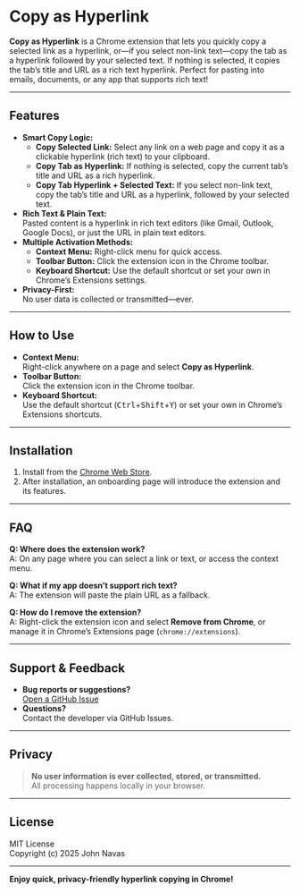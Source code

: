 # Copy as Hyperlink

**Copy as Hyperlink** is a Chrome extension that lets you quickly copy a selected link as a hyperlink, or—if you select non-link text—copy the tab as a hyperlink followed by your selected text. If nothing is selected, it copies the tab’s title and URL as a rich text hyperlink. Perfect for pasting into emails, documents, or any app that supports rich text!

---

## Features

- **Smart Copy Logic:**  
  - **Copy Selected Link:** Select any link on a web page and copy it as a clickable hyperlink (rich text) to your clipboard.
  - **Copy Tab as Hyperlink:** If nothing is selected, copy the current tab’s title and URL as a rich hyperlink.
  - **Copy Tab Hyperlink + Selected Text:** If you select non-link text, copy the tab’s title and URL as a hyperlink, followed by your selected text.
- **Rich Text & Plain Text:**  
  Pasted content is a hyperlink in rich text editors (like Gmail, Outlook, Google Docs), or just the URL in plain text editors.
- **Multiple Activation Methods:**  
  - **Context Menu:** Right-click menu for quick access.
  - **Toolbar Button:** Click the extension icon in the Chrome toolbar.
  - **Keyboard Shortcut:** Use the default shortcut or set your own in Chrome’s Extensions settings.
- **Privacy-First:**  
  No user data is collected or transmitted—ever.

---

## How to Use

- **Context Menu:**  
  Right-click anywhere on a page and select **Copy as Hyperlink**.
- **Toolbar Button:**  
  Click the extension icon in the Chrome toolbar.
- **Keyboard Shortcut:**  
  Use the default shortcut (<kbd>Ctrl</kbd>+<kbd>Shift</kbd>+<kbd>Y</kbd>) or set your own in Chrome’s Extensions shortcuts.

---

## Installation

1. Install from the [Chrome Web Store](https://chrome.google.com/webstore/).
2. After installation, an onboarding page will introduce the extension and its features.

---

## FAQ

**Q: Where does the extension work?**  
A: On any page where you can select a link or text, or access the context menu.

**Q: What if my app doesn’t support rich text?**  
A: The extension will paste the plain URL as a fallback.

**Q: How do I remove the extension?**  
A: Right-click the extension icon and select **Remove from Chrome**, or manage it in Chrome’s Extensions page (`chrome://extensions`).

---

## Support & Feedback

- **Bug reports or suggestions?**  
  [Open a GitHub Issue](https://github.com/JNavas2/Copy-as-Hyperlink/issues)
- **Questions?**  
  Contact the developer via GitHub Issues.

---

## Privacy

> **No user information is ever collected, stored, or transmitted.**  
> All processing happens locally in your browser.

---

## License

MIT License  
Copyright (c) 2025 John Navas

---

**Enjoy quick, privacy-friendly hyperlink copying in Chrome!**
